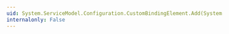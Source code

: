 ```yaml
---
uid: System.ServiceModel.Configuration.CustomBindingElement.Add(System.ServiceModel.Configuration.BindingElementExtensionElement)
internalonly: False
---
```

